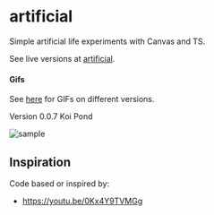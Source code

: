 # artificial

Simple artificial life experiments with Canvas and TS.

See live versions at [artificial](https://pablorosales.github.io/artificial/).

#### Gifs

See [here](./samples) for GIFs on different versions.

Version 0.0.7 Koi Pond

![sample](./samples/v.0.0.7-koi.gif)

## Inspiration

Code based or inspired by:

* https://youtu.be/0Kx4Y9TVMGg
